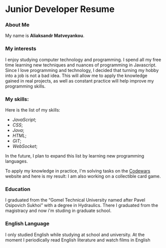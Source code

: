 # Junior Developer Resume

### About Me

My name is **Aliaksandr Matveyankou**.

### My interests

I enjoy studying computer technology and programming. I spend all my free time learning new techniques and nuances 
of programming in Javascript.
Since I love programming and technology, I decided that turning my hobby into a job is not a bad idea. This will allow 
me to apply the knowledge gained in real projects, as well as constant practice will help improve my programming skills.

### My skills:
Here is the list of my skills:
* *JavaScript*;
*  *CSS*;
* *Java*;
* *HTML*;
* *GIT*;
* *WebSocket*;

In the future, I plan to expand this list by learning new programming languages.

To apply my knowledge in practice, I'm solving tasks on the <a href="https://www.codewars.com/"> Codewars</a> website and here is my result:
I am also working on a collectible card game.

### Education

I graduated from the “Gomel Technical University named after Pavel Osipovich Sukhoi” with a degree in Hydraulics.
There I graduated from the magistracy and now i'm studing in graduate school.

### English Language

I only studied English while studying at school and university. At the moment I periodically 
read English literature and watch films in English
